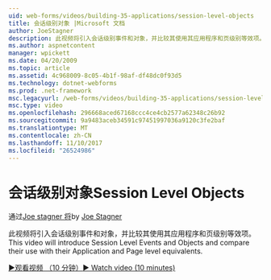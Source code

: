 ```yaml
---
uid: web-forms/videos/building-35-applications/session-level-objects
title: 会话级别对象 |Microsoft 文档
author: JoeStagner
description: 此视频将引入会话级别事件和对象，并比较其使用其应用程序和页级别等效项。
ms.author: aspnetcontent
manager: wpickett
ms.date: 04/20/2009
ms.topic: article
ms.assetid: 4c968009-8c05-4b1f-98af-df48dc0f93d5
ms.technology: dotnet-webforms
ms.prod: .net-framework
msc.legacyurl: /web-forms/videos/building-35-applications/session-level-objects
msc.type: video
ms.openlocfilehash: 296668aced67168ccc4ce4cb2577a62348c26b92
ms.sourcegitcommit: 9a9483aceb34591c97451997036a9120c3fe2baf
ms.translationtype: MT
ms.contentlocale: zh-CN
ms.lasthandoff: 11/10/2017
ms.locfileid: "26524986"
---
```

<a name="session-level-objects"></a><span data-ttu-id="29caa-103">会话级别对象</span><span class="sxs-lookup"><span data-stu-id="29caa-103">Session Level Objects</span></span>
====================
<span data-ttu-id="29caa-104">通过[Joe stagner 将](https://github.com/JoeStagner)</span><span class="sxs-lookup"><span data-stu-id="29caa-104">by [Joe Stagner](https://github.com/JoeStagner)</span></span>

<span data-ttu-id="29caa-105">此视频将引入会话级别事件和对象，并比较其使用其应用程序和页级别等效项。</span><span class="sxs-lookup"><span data-stu-id="29caa-105">This video will introduce Session Level Events and Objects and compare their use with their Application and Page level equivalents.</span></span>

[<span data-ttu-id="29caa-106">&#9654;观看视频 （10 分钟）</span><span class="sxs-lookup"><span data-stu-id="29caa-106">&#9654; Watch video (10 minutes)</span></span>](https://channel9.msdn.com/Blogs/ASP-NET-Site-Videos/session-level-objects)
